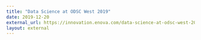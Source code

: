 ```yaml
---
title: "Data Science at ODSC West 2019"
date: 2019-12-20
external_url: https://innovation.enova.com/data-science-at-odsc-west-2019/
layout: external
---
```

